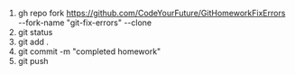 1. gh repo fork https://github.com/CodeYourFuture/GitHomeworkFixErrors --fork-name "git-fix-errors" --clone
2. git status
3. git add .
4. git commit -m "completed homework"
5. git push
